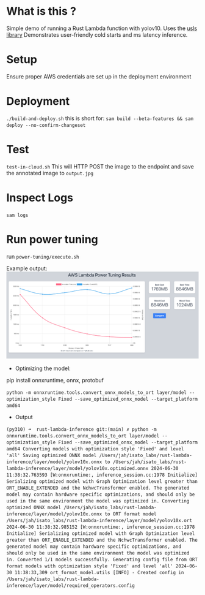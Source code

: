 # What is this ?
Simple demo of running a Rust Lambda function with yolov10. Uses the [usls library](https://github.com/jamjamjon/usls)
Demonstrates user-friendly cold starts and ms latency inference.

# Setup
 Ensure proper AWS credentials are set up in the deployment environment

# Deployment
`./build-and-deploy.sh`
this is short for: `sam build --beta-features && sam deploy --no-confirm-changeset`

# Test
`test-in-cloud.sh`
This will HTTP POST the image to the endpoint and save the annotated image to `output.jpg`

# Inspect Logs
`sam logs`

# Run power tuning
run `power-tuning/execute.sh`

Example output:
![output](docs/lambda-power-tuning.png)


* Optimizing the model:

pip install onnxruntime, onnx, protobuf

`python -m onnxruntime.tools.convert_onnx_models_to_ort layer/model --optimization_style Fixed --save_optimized_onnx_model --target_platform amd64`

* Output

`(py310) ➜  rust-lambda-inference git:(main) ✗ python -m onnxruntime.tools.convert_onnx_models_to_ort layer/model --optimization_style Fixed --save_optimized_onnx_model --target_platform amd64
Converting models with optimization style 'Fixed' and level 'all'
Saving optimized ONNX model /Users/jah/isato_labs/rust-lambda-inference/layer/model/yolov10x.onnx to /Users/jah/isato_labs/rust-lambda-inference/layer/model/yolov10x.optimized.onnx
2024-06-30 11:38:32.763593 [W:onnxruntime:, inference_session.cc:1978 Initialize] Serializing optimized model with Graph Optimization level greater than ORT_ENABLE_EXTENDED and the NchwcTransformer enabled. The generated model may contain hardware specific optimizations, and should only be used in the same environment the model was optimized in.
Converting optimized ONNX model /Users/jah/isato_labs/rust-lambda-inference/layer/model/yolov10x.onnx to ORT format model /Users/jah/isato_labs/rust-lambda-inference/layer/model/yolov10x.ort
2024-06-30 11:38:32.985152 [W:onnxruntime:, inference_session.cc:1978 Initialize] Serializing optimized model with Graph Optimization level greater than ORT_ENABLE_EXTENDED and the NchwcTransformer enabled. The generated model may contain hardware specific optimizations, and should only be used in the same environment the model was optimized in.
Converted 1/1 models successfully.
Generating config file from ORT format models with optimization style 'Fixed' and level 'all'
2024-06-30 11:38:33,309 ort_format_model.utils [INFO] - Created config in /Users/jah/isato_labs/rust-lambda-inference/layer/model/required_operators.config
`